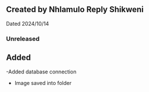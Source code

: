 ## Created by Nhlamulo Reply Shikweni 
Dated 2024/10/14

### Unreleased
## Added
-Added database connection
- Image saved into folder




